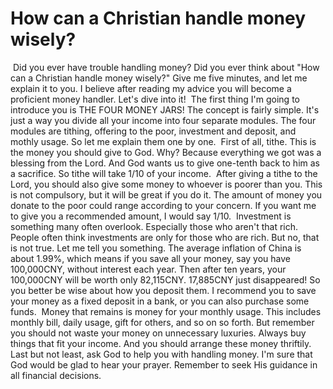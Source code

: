 # How can a Christian handle money wisely?

​		Did you ever have trouble handling money? Did you ever think about "How can a Christian handle money wisely?" Give me five minutes, and let me explain it to you. I believe after reading my advice you will become a proficient money handler. Let's dive into it!
​		The first thing I'm going to introduce you is THE FOUR MONEY JARS! The concept is fairly simple. It's just a way you divide all your income into four separate modules. The four modules are tithing, offering to the poor, investment and deposit, and mothly usage. So let me explain them one by one.
​		First of all, tithe. This is the money you should give to God. Why? Because everything we got was a blessing from the Lord. And God wants us to give one-tenth back to him as a sacrifice. So tithe will take 1/10 of your income.
​		After giving a tithe to the Lord, you should also give some money to whoever is poorer than you. This is not compulsory, but it will be great if you do it. The amount of money you donate to the poor could range according to your concern. If you want me to give you a recommended amount, I would say 1/10.
​		Investment is something many often overlook. Especially those who aren't that rich. People often think investments are only for those who are rich. But no, that is not true. Let me tell you something. The average inflation of China is about 1.99%, which means if you save all your money, say you have 100,000CNY, without interest each year. Then after ten years, your 100,000CNY will be worth only 82,115CNY. 17,885CNY just disappeared! So you better be wise about how you deposit them. I recommend you to save your money as a fixed deposit in a bank, or you can also purchase some funds. 
​		Money that remains is money for your monthly usage. This includes monthly bill, daily usage, gift for others, and so on so forth. But remember you should not waste your money on unnecessary luxuries. Always buy things that fit your income. And you should arrange these money thriftily. 
​		Last but not least, ask God to help you with handling money. I'm sure that God would be glad to hear your prayer. Remember to seek His guidance in all financial decisions.
